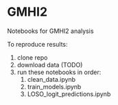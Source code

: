 # GMHI2

Notebooks for GMHI2 analysis

To reproduce results:

1. clone repo
2. download data (TODO)
3. run these notebooks in order: 
    1. clean_data.ipynb
    2. train_models.ipynb
    3. LOSO_logit_predictions.ipynb
    
